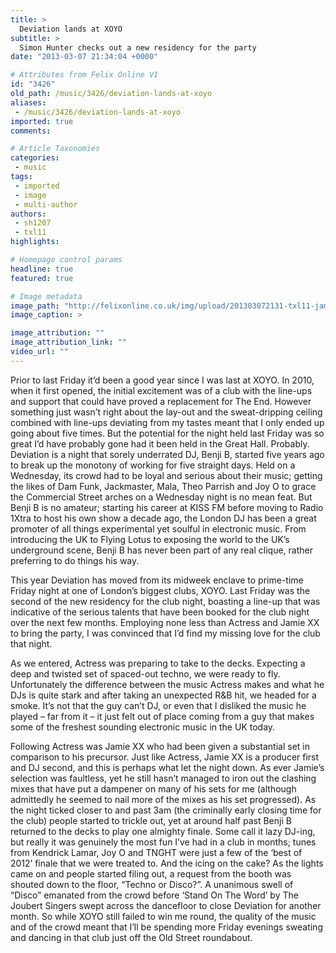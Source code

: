 ```yaml
---
title: >
  Deviation lands at XOYO
subtitle: >
  Simon Hunter checks out a new residency for the party
date: "2013-03-07 21:34:04 +0000"

# Attributes from Felix Online V1
id: "3426"
old_path: /music/3426/deviation-lands-at-xoyo
aliases:
 - /music/3426/deviation-lands-at-xoyo
imported: true
comments:

# Article Taxonomies
categories:
 - music
tags:
 - imported
 - image
 - multi-author
authors:
 - sh1207
 - txl11
highlights:

# Homepage control params
headline: true
featured: true

# Image metadata
image_path: "http://felixonline.co.uk/img/upload/201303072131-txl11-jamie-xx-benji-b-xoyo-deviation1.jpg"
image_caption: >

image_attribution: ""
image_attribution_link: ""
video_url: ""
---
```


Prior to last Friday it’d been a good year since I was last at XOYO. In 2010, when it first opened, the initial excitement was of a club with the line-ups and support that could have proved a replacement for The End. However something just wasn’t right about the lay-out and the sweat-dripping ceiling combined with line-ups deviating from my tastes meant that I only ended up going about five times. But the potential for the night held last Friday was so great I’d have probably gone had it been held in the Great Hall. Probably.
 Deviation is a night that sorely underrated DJ, Benji B, started five years ago to break up the monotony of working for five straight days. Held on a Wednesday, its crowd had to be loyal and serious about their music; getting the likes of Dam Funk, Jackmaster, Mala, Theo Parrish and Joy O to grace the Commercial Street arches on a Wednesday night is no mean feat. But Benji B is no amateur; starting his career at KISS FM before moving to Radio 1Xtra to host his own show a decade ago, the London DJ has been a great promoter of all things experimental yet soulful in electronic music. From introducing the UK to Flying Lotus to exposing the world to the UK’s underground scene, Benji B has never been part of any real clique, rather preferring to do things his way.

This year Deviation has moved from its midweek enclave to prime-time Friday night at one of London’s biggest clubs, XOYO. Last Friday was the second of the new residency for the club night, boasting a line-up that was indicative of the serious talents that have been booked for the club night over the next few months. Employing none less than Actress and Jamie XX to bring the party, I was convinced that I’d find my missing love for the club that night.

As we entered, Actress was preparing to take to the decks. Expecting a deep and twisted set of spaced-out techno, we were ready to fly. Unfortunately the difference between the music Actress makes and what he DJs is quite stark and after taking an unexpected R&B hit, we headed for a smoke. It’s not that the guy can’t DJ, or even that I disliked the music he played – far from it – it just felt out of place coming from a guy that makes some of the freshest sounding electronic music in the UK today.

Following Actress was Jamie XX who had been given a substantial set in comparison to his precursor. Just like Actress, Jamie XX is a producer first and DJ second, and this is perhaps what let the night down. As ever Jamie’s selection was faultless, yet he still hasn’t managed to iron out the clashing mixes that have put a dampener on many of his sets for me (although admittedly he seemed to nail more of the mixes as his set progressed). As the night ticked closer to and past 3am (the criminally early closing time for the club) people started to trickle out, yet at around half past Benji B returned to the decks to play one almighty finale. Some call it lazy DJ-ing, but really it was genuinely the most fun I’ve had in a club in months; tunes from Kendrick Lamar, Joy O and TNGHT were just a few of the ‘best of 2012’ finale that we were treated to. And the icing on the cake? As the lights came on and people started filing out, a request from the booth was shouted down to the floor, “Techno or Disco?”. A unanimous swell of “Disco” emanated from the crowd before ‘Stand On The Word’ by The Joubert Singers swept across the dancefloor to close Deviation for another month.
 So while XOYO still failed to win me round, the quality of the music and of the crowd meant that I’ll be spending more Friday evenings sweating and dancing in that club just off the Old Street roundabout.
